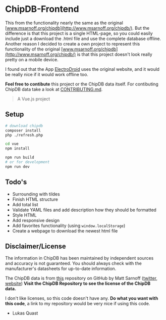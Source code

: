 # ChipDB-Frontend

This from the functionality nearly the same as the original [www.msarnoff.org/chipdb](http://www.msarnoff.org/chipdb/).
But the difference is that this project is a single HTML-page,
so you could easily include just a download the .html file and use the complete database offline.
Another reason I decided to create a own project to represent this functionality of the original [www.msarnoff.org/chipdb](http://www.msarnoff.org/chipdb/)
is that this project doesn't look really pretty on a mobile device.

I found out that the App [ElectroDroid](http://electrodroid.it/electrodroid/) uses the original website,
and it would be really nice if it would work offline too.

**Feel free to contibute** this project or the ChipDB data itself.
For contibuting ChipDB data take a look at [CONTRIBUTING.md](https://github.com/74hc595/chipdb/blob/master/CONTRIBUTING.md).

> A Vue.js project

## Setup

``` bash
# download chipdb
composer install
php ./refresh.php

cd vue
npm install

npm run build
# or for development
npm run dev
```

## Todo's

+ Surrounding with tildes
+ Finish HTML structure
+ Add total list
+ Validate YAML files and add description how they should be formatted
+ Style HTML
+ Add responsive design
+ Add favorites functionality (using `window.localStorage`)
+ Create a webpage to download the newest html file

## Disclaimer/License

The information in ChipDB has been maintained by independent sources and accuracy is not guaranteed.
You should always check with the manufacturer's datasheets for up-to-date information.

The ChipDB data is from [this](https://github.com/74hc595/chipdb) repository on GitHub by Matt Sarnoff ([twitter](https://twitter.com/txsector), [website](http://www.msarnoff.org/))
**Visit the ChipDB Repository to see the license of the ChipDB data.**

I don't like licenses, so this code doesn't have any.
**Do what you want with this code**, a link to my repository would be very nice if using this code.

- Lukas Quast